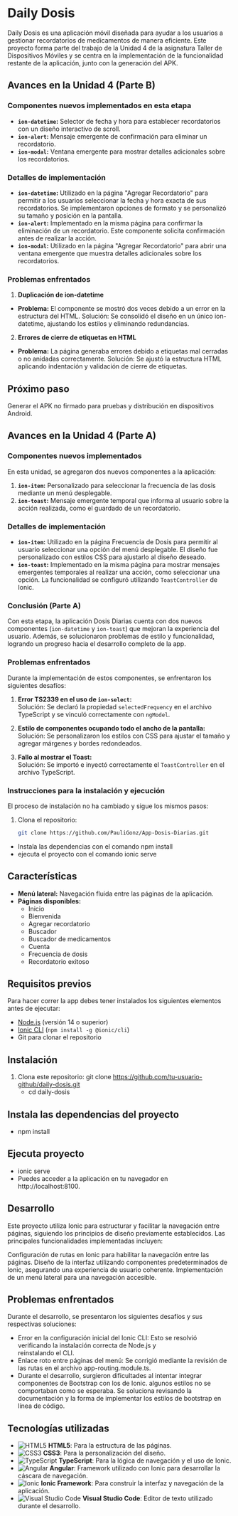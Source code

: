 # Daily Dosis

Daily Dosis es una aplicación móvil diseñada para ayudar a los usuarios a gestionar recordatorios de medicamentos de manera eficiente. Este proyecto forma parte del trabajo de la Unidad 4 de la asignatura Taller de Dispositivos Móviles y se centra en la implementación de la funcionalidad restante de la aplicación, junto con la generación del APK.

## Avances en la Unidad 4 (Parte B)
### Componentes nuevos implementados en esta etapa
- **`ion-datetime`:** Selector de fecha y hora para establecer recordatorios con un diseño interactivo de scroll.
- **`ion-alert`:** Mensaje emergente de confirmación para eliminar un recordatorio.
- **`ion-modal`:** Ventana emergente para mostrar detalles adicionales sobre los recordatorios.

### Detalles de implementación
- **`ion-datetime`:** Utilizado en la página "Agregar Recordatorio" para permitir a los usuarios seleccionar la fecha y hora exacta de sus recordatorios. Se implementaron        opciones de formato y se personalizó su tamaño y posición en la pantalla.
- **`ion-alert`:** Implementado en la misma página para confirmar la eliminación de un recordatorio. Este componente solicita confirmación antes de realizar la acción.
- **`ion-modal`:** Utilizado en la página "Agregar Recordatorio" para abrir una ventana emergente que muestra detalles adicionales sobre los recordatorios. 

### Problemas enfrentados
1. **Duplicación de ion-datetime**
- **Problema:** El componente se mostró dos veces debido a un error en la estructura del HTML.
  Solución: Se consolidó el diseño en un único ion-datetime, ajustando los estilos y eliminando redundancias.
2. **Errores de cierre de etiquetas en HTML**
- **Problema:** La página generaba errores debido a etiquetas mal cerradas o no anidadas correctamente.
  Solución: Se ajustó la estructura HTML aplicando indentación y validación de cierre de etiquetas.

## Próximo paso
Generar el APK no firmado para pruebas y distribución en dispositivos Android.

## Avances en la Unidad 4 (Parte A) 
### Componentes nuevos implementados
En esta unidad, se agregaron dos nuevos componentes a la aplicación:
1. **`ion-item`:** Personalizado para seleccionar la frecuencia de las dosis mediante un menú desplegable.
2. **`ion-toast`:** Mensaje emergente temporal que informa al usuario sobre la acción realizada, como el guardado de un recordatorio.

### Detalles de implementación
- **`ion-item`:** Utilizado en la página Frecuencia de Dosis para permitir al usuario seleccionar una opción del menú desplegable. El diseño fue personalizado con estilos CSS para ajustarlo al diseño deseado.
- **`ion-toast`:** Implementado en la misma página para mostrar mensajes emergentes temporales al realizar una acción, como seleccionar una opción. La funcionalidad se configuró utilizando `ToastController` de Ionic.

### Conclusión (Parte A) 
Con esta etapa, la aplicación Dosis Diarias cuenta con dos nuevos componentes (`ion-datetime` y `ion-toast`) que mejoran la experiencia del usuario. Además, se solucionaron problemas de estilo y funcionalidad, logrando un progreso hacia el desarrollo completo de la app.

### Problemas enfrentados
Durante la implementación de estos componentes, se enfrentaron los siguientes desafíos:
1. **Error TS2339 en el uso de `ion-select`:**  
   Solución: Se declaró la propiedad `selectedFrequency` en el archivo TypeScript y se vinculó correctamente con `ngModel`.

2. **Estilo de componentes ocupando todo el ancho de la pantalla:**  
   Solución: Se personalizaron los estilos con CSS para ajustar el tamaño y agregar márgenes y bordes redondeados.

3. **Fallo al mostrar el Toast:**  
   Solución: Se importó e inyectó correctamente el `ToastController` en el archivo TypeScript.

### Instrucciones para la instalación y ejecución
El proceso de instalación no ha cambiado y sigue los mismos pasos:
1. Clona el repositorio:
   ```bash
   git clone https://github.com/PauliGonz/App-Dosis-Diarias.git
- Instala las dependencias con el comando npm install 
- ejecuta el proyecto con el comando ionic serve

## Características
- **Menú lateral:** Navegación fluida entre las páginas de la aplicación.
- **Páginas disponibles:**
  - Inicio
  - Bienvenida
  - Agregar recordatorio
  - Buscador
  - Buscador de medicamentos
  - Cuenta
  - Frecuencia de dosis
  - Recordatorio exitoso

## Requisitos previos
Para hacer correr la app debes tener instalados los siguientes elementos antes de ejecutar:
- [Node.js](https://nodejs.org/) (versión 14 o superior)
- [Ionic CLI](https://ionicframework.com/docs/cli) (`npm install -g @ionic/cli`)
- Git para clonar el repositorio

## Instalación
1. Clona este repositorio:
   git clone https://github.com/tu-usuario-github/daily-dosis.git
   - cd daily-dosis

## Instala las dependencias del proyecto
  - npm install

## Ejecuta proyecto
  - ionic serve
  - Puedes acceder a la aplicación en tu navegador en http://localhost:8100.

## Desarrollo
Este proyecto utiliza Ionic para estructurar y facilitar la navegación entre páginas, siguiendo los principios de diseño previamente establecidos. Las principales funcionalidades implementadas incluyen:

Configuración de rutas en Ionic para habilitar la navegación entre las páginas.
Diseño de la interfaz utilizando componentes predeterminados de Ionic, asegurando una experiencia de usuario coherente.
Implementación de un menú lateral para una navegación accesible.

## Problemas enfrentados
Durante el desarrollo, se presentaron los siguientes desafíos y sus respectivas soluciones:

  - Error en la configuración inicial del Ionic CLI: Esto se resolvió verificando la instalación correcta de Node.js y       
    reinstalando el CLI.
  - Enlace roto entre páginas del menú: Se corrigió mediante la revisión de las rutas en el archivo app-routing.module.ts.
  - Durante el desarrollo, surgieron dificultades al intentar integrar componentes de Bootstrap con los de Ionic. algunos        estilos no se comportaban como se esperaba. Se soluciona revisando la documentación y la forma de implementar los            estilos de bootstrap en línea de código.

## Tecnologías utilizadas

- ![HTML5](https://img.shields.io/badge/HTML5-%23E34F26.svg?style=for-the-badge&logo=html5&logoColor=white) **HTML5**: Para la estructura de las páginas.
- ![CSS3](https://img.shields.io/badge/CSS3-%231572B6.svg?style=for-the-badge&logo=css3&logoColor=white) **CSS3**: Para la personalización del diseño.
- ![TypeScript](https://img.shields.io/badge/TypeScript-%23007ACC.svg?style=for-the-badge&logo=typescript&logoColor=white) **TypeScript**: Para la lógica de navegación y el uso de Ionic.
- ![Angular](https://img.shields.io/badge/Angular-%23DD0031.svg?style=for-the-badge&logo=angular&logoColor=white) **Angular**: Framework utilizado con Ionic para desarrollar la cáscara de navegación.
- ![Ionic](https://img.shields.io/badge/Ionic-%234482FA.svg?style=for-the-badge&logo=ionic&logoColor=white) **Ionic Framework**: Para construir la interfaz y navegación de la aplicación.
- ![Visual Studio Code](https://img.shields.io/badge/VSCode-%23007ACC.svg?style=for-the-badge&logo=visual-studio-code&logoColor=white) **Visual Studio Code**: Editor de texto utilizado durante el desarrollo.

